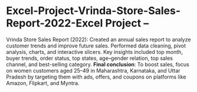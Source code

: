 # Excel-Project-Vrinda-Store-Sales-Report-2022-Excel Project – 
Vrinda Store Sales Report (2022): Created an annual sales report to analyze customer trends and improve future sales. Performed data cleaning, pivot analysis, charts, and interactive slicers. Key insights included top month, buyer trends, order status, top states, age–gender relation, top sales channel, and best-selling category. 
**Final conclusion**: To boost sales, focus on women customers aged 25–49 in Maharashtra, Karnataka, and Uttar Pradesh by targeting them with ads, offers, and coupons on platforms like Amazon, Flipkart, and Myntra.
